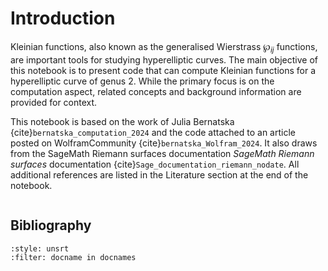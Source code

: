 # Introduction

Kleinian functions, also known as the generalised Wierstrass $\wp_{ij}$ functions, are important tools for studying hyperelliptic curves. The main objective of this notebook is to present code that can compute Kleinian functions for a hyperelliptic curve of genus 2.  While the primary focus is on the computation aspect, related concepts and background information are provided for context.
  
This notebook is based on the work of Julia Bernatska {cite}`bernatska_computation_2024` and the code attached to an article posted on WolframCommunity {cite}`bernatska_Wolfram_2024`. It also draws from the SageMath Riemann surfaces documentation <em>SageMath Riemann surfaces</em> documentation {cite}`Sage_documentation_riemann_nodate`. All additional references are listed in the Literature section at the end of the notebook.


```{tableofcontents}
```
## Bibliography

```{bibliography}
:style: unsrt
:filter: docname in docnames
```